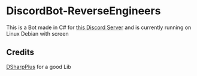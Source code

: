 # DiscordBot-ReverseEngineers
This is a Bot made in C# for [this Discord Server](https://discord.gg/e87j6vX) and is currently running on Linux Debian with screen

## Credits
[DSharpPlus](https://dsharpplus.github.io/) for a good Lib
